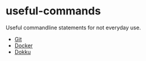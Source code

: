 # useful-commands

Useful commandline statements for not everyday use.

* [Git](git.md)
* [Docker](docker.md)
* [Dokku](dokku.md)

